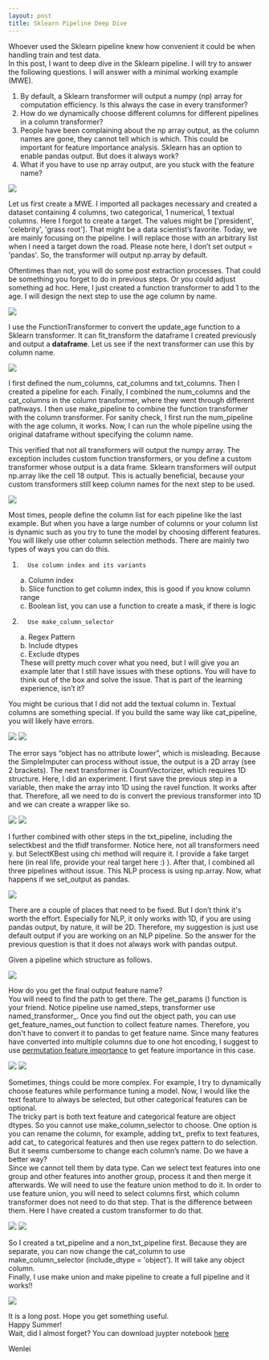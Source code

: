 ```yaml
---
layout: post
title: Sklearn Pipeline Deep Dive
---
```


Whoever used the Sklearn pipeline knew how convenient it could be when handling train and test data.  
In this post, I want to deep dive in the Sklearn pipeline.  I will try to answer the following questions. I will answer with a minimal working example (MWE).  
1. By default, a Sklearn transformer will output a numpy (np) array for computation efficiency. Is this always the case in every transformer?  
2. How do we dynamically choose different columns for different pipelines in a column transformer?  
3. People have been complaining about the np array output, as the column names are gone, they cannot tell which is which. This could be important for feature importance analysis.  Sklearn has an option to enable pandas output.  But does it always work?  
4. What if you have to use np array output, are you stuck with the feature name?

<img src="/images/blog67/1data.png"> 

Let us first create a MWE.  I imported all packages necessary and created a dataset containing 4 columns, two categorical, 1 numerical, 1 textual columns.  Here I forgot to create a target. The values might be ['president', 'celebrity', 'grass root'].  That might be a data scientist’s favorite.  Today, we are mainly focusing on the pipeline. I will replace those with an arbitrary list when I need a target down the road.  Please note here, I don’t set output = 'pandas'.  So, the transformer will output np.array by default.
 
Oftentimes than not, you will do some post extraction processes.  That could be something you forget to do in previous steps. Or you could adjust something ad hoc.  Here, I just created a function transformer to add 1 to the age.  I will design the next step to use the age column by name.   

<img src="/images/blog67/2function_transformer.png">  

I use the FunctionTransformer to convert the update_age function to a Sklearn transformer.  It can fit_transform the dataframe I created previously and output a **dataframe**.  Let us see if the next transformer can use this by column name.   

<img src="/images/blog67/3combined_transformer.png">  

I first defined the num_columns, cat_columns and txt_columns.  Then I created a pipeline for each.  Finally, I combined the num_columns and the cat_columns in the column transformer, where they went through different pathways.   I then use make_pipeline to combine the function transformer with the column transformer.  For sanity check, I first run the num_pipeline with the age column, it works.  Now, I can run the whole pipeline using the original dataframe without specifying the column name.   

This verified that not all transformers will output the numpy array.  The exception includes custom function transformers, or you define a custom transformer whose output is a data frame.  Sklearn transformers will output np.array like the cell 18 output. This is actually beneficial, because your custom transformers still keep column names for the next step to be used.  

<img src="/images/blog67/4column_select_method.png">  

Most times, people define the column list for each pipeline like the last example. But when you have a large number of columns or your column list is dynamic such as you try to tune the model by choosing different features.  You will likely use other column selection methods. There are mainly two types of ways you can do this.  
1.       Use column index and its variants  
    a.        Column index  
    b.      Slice function to get column index, this is good if you know column range  
    c.       Boolean list, you can use a function to create a mask, if there is logic  
2.       Use make_column_selector  
    a.       Regex Pattern  
    b.      Include dtypes  
    c.       Exclude dtypes  
These will pretty much cover what you need, but I will give you an example later that I still have issues with these options. You will have to think out of the box and solve the issue. That is part of the learning experience, isn’t it?

You might be curious that I did not add the textual column in. Textual columns are something special. If you build the same way like cat_pipeline, you will likely have errors.  

<img src="/images/blog67/5txt_pipeline_error.png">   
<img src="/images/blog67/6analyze_error.png">  

The error says “object has no attribute lower”, which is misleading.  Because the SimpleImputer can process without issue, the output is a 2D array (see 2 brackets). The next transformer is CountVectorizer, which requires 1D structure.  Here, I did an experiment.  I first save the previous step in a variable, then make the array into 1D using the ravel function. It works after that. Therefore, all we need to do is convert the previous transformer into 1D and we can create a wrapper like so.   

<img src="/images/blog67/7oneDwrapper.png">    
<img src="/images/blog67/8combineOther.png">  

I further combined with other steps in the txt_pipeline, including the selectkbest and the tfidf transformer.  Notice here, not all transformers need y. but SelectKBest using chi method will require it. I provide a fake target here (in real life, provide your real target here :) ).  After that, I combined all three pipelines without issue. This NLP process is using np.array. Now, what happens if we set_output as pandas.  

<img src="/images/blog67/9using_pandas.png">   

There are a couple of places that need to be fixed. But I don’t think it's worth the effort. Especially for NLP, it only works with 1D, if you are using pandas output, by nature, it will be 2D.  Therefore, my suggestion is just use default output if you are working on an NLP pipeline.  So the answer for the previous question is that it does not always work with pandas output.  

Given a pipeline which structure as follows.  

<img src="/images/blog67/10pipe_structure.png">

How do you get the final output feature name?  
You will need to find the path to get there.  The get_params () function is your friend.  Notice pipeline use named_steps, transformer use  named_transformer_.   Once you find out the object path,  you can use get_feature_names_out function to collect feature names. Therefore, you don't have to convert it to pandas to get feature name. Since many features have converted into multiple columns due to one hot encoding, I suggest to use [permutation feature importance](https://scikit-learn.org/stable/modules/permutation_importance.html) to get feature importance in this case.  

<img src="/images/blog67/11get_params.png">  
<img src="/images/blog67/11get_params2.png">  

Sometimes, things could be more complex.  For example, I try to dynamically choose features while performance tuning a model.   Now, I would like the text feature to always be selected, but other categorical features can be optional.   
The tricky part is both text feature and categorical feature are object dtypes. So you cannot use make_column_selector to choose. One option is you can rename the column, for example, adding txt_ prefix to text features, add cat_ to categorical features and then use regex pattern to do selection. But it seems cumbersome to change each column’s name. Do we have a better way?  
Since we cannot tell them by data type. Can we select text features into one group and other features into another group, process it and then merge it afterwards.  We will need to use the feature union method to do it.  In order to use feature union, you will need to select columns first, which column transformer does not need to do that step. That is the difference between them.  Here I have created a custom transformer to do that.   

<img src="/images/blog67/12custom_column_select_transformer.png">   
<img src="/images/blog67/13_before_union.png">   

So I created a  txt_pipeline and a non_txt_pipeline first. Because they are separate, you can now change the cat_column to use make_column_selector (include_dtype = 'object').  It will take any object column.  
Finally, I use make union and make pipeline to create a full pipeline and it works!!  

<img src="/images/blog67/14_full_pipeline.png">  

It is a long post.  Hope you get something useful.  
Happy Summer!  
Wait, did I almost forget? You can download juypter notebook [here](/Files/pipeline_test.ipynb) 

Wenlei
